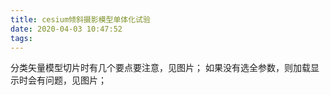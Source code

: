```yaml
---
title: cesium倾斜摄影模型单体化试验
date: 2020-04-03 10:47:52
tags:
---
```


分类矢量模型切片时有几个要点要注意，见图片；
如果没有选全参数，则加载显示时会有问题，见图片；
